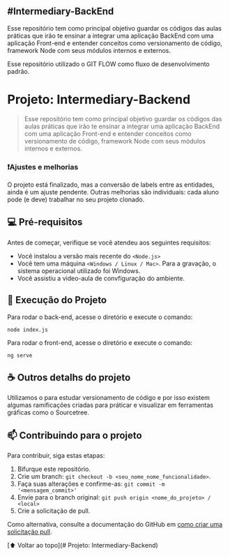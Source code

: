 #Intermediary-BackEnd
------------
Esse repositório tem como principal objetivo guardar os códigos das aulas práticas que irão te ensinar a integrar uma aplicação BackEnd com uma aplicação Front-end e entender conceitos como versionamento de código, framework Node com seus módulos internos e externos.

Esse repositório utilizado o GIT FLOW como fluxo de desenvolvimento padrão.

# Projeto: Intermediary-Backend

> Esse repositório tem como principal objetivo guardar os códigos das aulas práticas que irão te ensinar a integrar uma aplicação BackEnd com uma aplicação Front-end e entender conceitos como versionamento de código, framework Node com seus módulos internos e externos.

### ❗Ajustes e melhorias

O projeto está finalizado, mas a conversão de labels entre as entidades, ainda é um ajuste pendente.
Outras melhorias são individuais: cada aluno pode (e deve) trabalhar no seu projeto clonado.

## 💻 Pré-requisitos

Antes de começar, verifique se você atendeu aos seguintes requisitos:
* Você instalou a versão mais recente do `<Node.js>`
* Você tem uma máquina `<Windows / Linux / Mac>`.  Para a gravação, o sistema operacional utilizado foi Windows.
* Você assistiu a video-aula de convfiguração do ambiente.

## 🚀 Execução do Projeto

Para rodar o back-end, acesse o diretório <lgpd-back> e execute o comando:
```
node index.js
```

Para rodar o front-end, acesse o diretório <lgpd-front> e execute o comando:
```
ng serve
```

## ☕  Outros detalhs do projeto

Utilizamos o <Git Flow> para estudar versionamento de código e por isso existem algumas ramificações criadas para práticar e visualizar em ferramentas gráficas como o Sourcetree.

## 📫 Contribuindo para o projeto
<!---Se você foi aluno dessa disciplina e deseja contribuir com ajustes e/ou funcionalidades entre em contato com o responsável da sua aula e considere a criação de um arquivo CONTRIBUTING.md separado--->
Para contribuir, siga estas etapas:

1. Bifurque este repositório.
2. Crie um branch: `git checkout -b <seu_nome_nome_funcionalidade>`.
3. Faça suas alterações e confirme-as: `git commit -m '<mensagem_commit>'`
4. Envie para o branch original: `git push origin <nome_do_projeto> / <local>`
5. Crie a solicitação de pull.

Como alternativa, consulte a documentação do GitHub em [como criar uma solicitação pull](https://help.github.com/en/github/collaborating-with-issues-and-pull-requests/creating-a-pull-request).

[⬆ Voltar ao topo](# Projeto: Intermediary-Backend)<br>